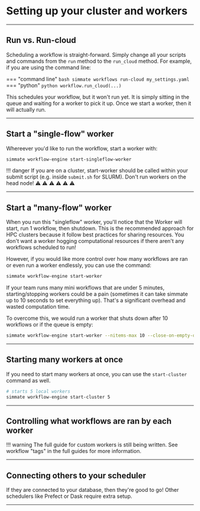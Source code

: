 
# Setting up your cluster and workers

-------------------------------------------------------------------------------

## Run vs. Run-cloud

Scheduling a workflow is straight-forward. Simply change all your scripts and commands from the `run` method to the `run_cloud` method. For example, if you are using the command line:

=== "command line"
    ``` bash
    simmate workflows run-cloud my_settings.yaml
    ```
=== "python"
    ``` python
    workflow.run_cloud(...)
    ```

This schedules your workflow, but it won't run yet. It is simply sitting in the queue and waiting for a worker to pick it up. Once we start a worker, then it will actually run.

-------------------------------------------------------------------------------

## Start a "single-flow" worker

Whereever you'd like to run the workflow, start a worker with:
``` bash
simmate workflow-engine start-singleflow-worker
```

!!! danger
    If you are on a cluster, start-worker should be called within your submit script (e.g. inside `submit.sh` for SLURM). Don't run workers on the head node! :warning: :warning: :warning: :warning: :warning: :warning:

-------------------------------------------------------------------------------

## Start a "many-flow" worker

When you run this "singleflow" worker, you'll notice that the Worker will start, run 1 workflow, then shutdown. This is the recommended approach for HPC clusters because it follow best practices for sharing resources. You don't want a worker hogging computational resources if there aren't any workflows scheduled to run! 

However, if you would like more control over how many workflows are ran or even run a worker endlessly, you can use the command:
``` bash
simmate workflow-engine start-worker
```

If your team runs many mini workflows that are under 5 minutes, starting/stopping workers could be a pain (sometimes it can take simmate up to 10 seconds to set everything up). That's a significant overhead and wasted computation time. 

To overcome this, we would run a worker that shuts down after 10 workflows or if the queue is empty:
``` bash
simmate workflow-engine start-worker --nitems-max 10 --close-on-empty-queue
```

-------------------------------------------------------------------------------

## Starting many workers at once

If you need to start many workers at once, you can use the `start-cluster` command as well.
``` bash
# starts 5 local workers
simmate workflow-engine start-cluster 5
```

-------------------------------------------------------------------------------

## Controlling what workflows are ran by each worker

!!! warning
    The full guide for custom workers is still being written. See workflow "tags" in the full guides for more information.

-------------------------------------------------------------------------------

## Connecting others to your scheduler

If they are connected to your database, then they're good to go! Other schedulers like Prefect or Dask require extra setup.

-------------------------------------------------------------------------------
